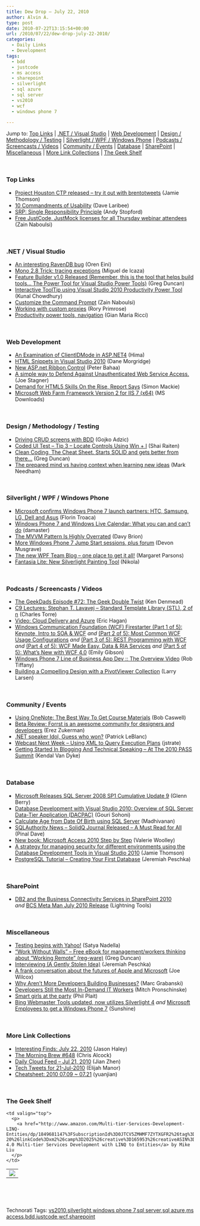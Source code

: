 ```yaml
---
title: Dew Drop – July 22, 2010
author: Alvin A.
type: post
date: 2010-07-22T13:15:54+00:00
url: /2010/07/22/dew-drop-july-22-2010/
categories:
  - Daily Links
  - Development
tags:
  - bdd
  - justcode
  - ms access
  - sharepoint
  - silverlight
  - sql azure
  - sql server
  - vs2010
  - wcf
  - windows phone 7

---
```

Jump to: [Top Links][1] | [.NET / Visual Studio][2] | [Web Development][3] | [Design / Methodology / Testing][4] | [Silverlight / WPF / Windows Phone][5] | [Podcasts / Screencasts / Videos][6] | [Community / Events][7] | [Database][8] | [SharePoint][9] | [Miscellaneous][10] | [More Link Collections][11] | [The Geek Shelf][12] 

&#160;

### <a name="top"></a>Top Links

  * [Project Houston CTP released &#8211; try it out with brentotweets][13] (Jamie Thomson)
  * [10 Commandments of Usability][14] (Dave Laribee)
  * [SRP: Single Responsibility Principle][15] (Andy Stopford)
  * [Free JustCode, JustMock licenses for all Thursday webinar attendees][16] (Zain Naboulsi)

&#160;

### <a name="dotnet"></a>.NET / Visual Studio

  * [An interesting RavenDB bug][17] (Oren Eini)
  * [Mono 2.8 Trick: tracing exceptions][18] (Miguel de Icaza)
  * [Feature Builder v1.0 Released (Remember, this is the tool that helps build tools… The Power Tool for Visual Studio Power Tools)][19] (Greg Duncan)
  * [Interactive ToolTip using Visual Studio 2010 Productivity Power Tool][20] (Kunal Chowdhury)
  * [Customize the Command Prompt][21] (Zain Naboulsi)
  * [Working with custom proxies][22] (Rory Primrose)
  * [Productivity power tools, navigation][23] (Gian Maria Ricci)

&#160;

### <a name="web"></a>Web Development

  * [An Examination of ClientIDMode in ASP.NET4][24] (Hima)
  * [HTML Snippets in Visual Studio 2010][25] (Dane Morgridge)
  * [New ASP.net Ribbon Control][26] (Peter Bahaa)
  * [A simple way to Defend Against Unauthenticated Web Service Access.][27] (Joe Stagner)
  * [Demand for HTML5 Skills On the Rise, Report Says][28] (Simon Mackie)
  * [Microsoft Web Farm Framework Version 2 for IIS 7 (x64)][29] (MS Downloads)

&#160;

### <a name="design"></a>Design / Methodology / Testing

  * [Driving CRUD screens with BDD][30] (Gojko Adzic)
  * [Coded UI Test – Tip 3 – Locate Controls Using Win + I][31] (Shai Raiten)
  * [Clean Coding, The Cheat Sheet. Starts SOLID and gets better from there…][32] (Greg Duncan)
  * [The prepared mind vs having context when learning new ideas][33] (Mark Needham)

&#160;

### <a name="silverlight"></a>Silverlight / WPF / Windows Phone

  * [Microsoft confirms Windows Phone 7 launch partners: HTC, Samsung, LG, Dell and Asus][34] (Florin Troaca)
  * [Windows Phone 7 and Windows Live Calendar: What you can and can’t do][35] (damaster)
  * [The MVVM Pattern Is Highly Overrated][36] (Davy Brion)
  * [More Windows Phone 7 Jump Start sessions, plus forum][37] (Devon Musgrave)
  * [The new WPF Team Blog &#8211; one place to get it all!][38] (Margaret Parsons)
  * [Fantasia Lite: New Silverlight Painting Tool][39] (Nikola)

&#160;

### <a name="podcasts"></a>Podcasts / Screencasts / Videos

  * [The GeekDads Episode #72: The Geek Double Twist][40] (Ken Denmead)
  * [C9 Lectures: Stephan T. Lavavej &#8211; Standard Template Library (STL), 2 of n][41] (Charles Torre)
  * [Video: Cloud Delivery and Azure][42] (Eric Hagan)
  * [Windows Communication Foundation (WCF) Firestarter (Part 1 of 5): Keynote, Intro to SOA & WCF][43] _and_&#160;[(Part 2 of 5): Most Common WCF Usage Configurations][44] _and_&#160;[(Part 3 of 5): REST Programming with WCF][45] _and_&#160;[(Part 4 of 5): WCF Made Easy, Data & RIA Services][46] _and_&#160;[(Part 5 of 5): What&#8217;s New with WCF 4.0][47] (Emily Gibson)
  * [Windows Phone 7 Line of Business App Dev :: The Overview Video][48] (Rob Tiffany)
  * [Building a Compelling Design with a PivotViewer Collection][49] (Larry Larsen)

&#160;

### <a name="events"></a>Community / Events

  * [Using OneNote: The Best Way To Get Course Materials][50] (Bob Caswell)
  * [Beta Review: Forrst is an awesome community for designers and developers][51] (Erez Zukerman)
  * [.NET speaker Idol, Guess who won?][52] (Patrick LeBlanc)
  * [Webcast Next Week – Using XML to Query Execution Plans][53] (jstrate)
  * [Getting Started In Blogging And Technical Speaking &#8211; At The 2010 PASS Summit][54] (Kendal Van Dyke)

&#160;

### <a name="db"></a>Database

  * [Microsoft Releases SQL Server 2008 SP1 Cumulative Update 9][55] (Glenn Berry)
  * [Database Development with Visual Studio 2010: Overview of SQL Server Data-Tier Application (DACPAC)][56] (Gouri Sohoni)
  * [Calculate Age from Date Of Birth using SQL Server][57] (Madhivanan)
  * [SQLAuthority News – SolidQ Journal Released – A Must Read for All][58] (Pinal Dave)
  * [New book: Microsoft Access 2010 Step by Step][59] (Valerie Woolley)
  * [A strategy for managing security for different environments using the Database Development Tools in Visual Studio 2010][60] (Jamie Thomson)
  * [PostgreSQL Tutorial – Creating Your First Database][61] (Jeremiah Peschka)

&#160;

### <a name="sp"></a>SharePoint

  * [DB2 and the Business Connectivity Services in SharePoint 2010][62] _and_&#160;[BCS Meta Man July 2010 Release][63] (Lightning Tools)

&#160;

### <a name="misc"></a>Miscellaneous

  * [Testing begins with Yahoo!][64] (Satya Nadella)
  * [“Work Without Walls” – Free eBook for management/workers thinking about “Working Remote” (reg-ware)][65] (Greg Duncan)
  * [Interviewing (A Gently Stolen Idea)][66] (Jeremiah Peschka)
  * [A frank conversation about the futures of Apple and Microsoft][67] (Joe Wilcox)
  * [Why Aren&#8217;t More Developers Building Businesses?][68] (Marc Grabanski)
  * [Developers Still the Most In-Demand IT Workers][69] (Mitch Pronschinske)
  * [Smart girls at the party][70] (Phil Plait)
  * [Bing Webmaster Tools updated, now utilizes Silverlight 4][71] _and_&#160;[Microsoft Employees to get a Windows Phone 7][72] (Sunshine)

&#160;

### <a name="links"></a>More Link Collections

  * [Interesting Finds: July 22, 2010][73] (Jason Haley)
  * [The Morning Brew #648][74] (Chris Alcock)
  * [Daily Cloud Feed &#8211; Jul 21, 2010][75] (Jian Zhen)
  * [Tech Tweets for 21-Jul-2010][76] (Elijah Manor)
  * [Cheatsheet: 2010 07.09 ~ 07.21][77] (yuanjian)

&#160;

### <a name="shelf"></a>The Geek Shelf

<table border="0" cellspacing="0" cellpadding="0">
  <tr>
    <td>
      <img data-recalc-dims="1" decoding="async" src="https://i0.wp.com/ecx.images-amazon.com/images/I/517rrXbwCdL._SL160_.jpg?w=660" />
    </td>
    
    <td valign="top">
      <p>
        <a href="http://www.amazon.com/Multi-tier-Services-Development-LINQ-Entities/dp/1849681147%3FSubscriptionId%3D0JTCV5ZMHMF7ZYTXGFR2%26tag%3Dbrdicr-20%26linkCode%3Dxm2%26camp%3D2025%26creative%3D165953%26creativeASIN%3D1849681147">WCF 4.0 Multi-tier Services Development with LINQ to Entities</a> by Mike Liu
      </p>
    </td>
  </tr>
</table>



&#160;

<div style="padding-bottom: 0px; margin: 0px; padding-left: 0px; padding-right: 0px; display: inline; float: none; padding-top: 0px" id="scid:C16BAC14-9A3D-4c50-9394-FBFEF7A93539:c095e939-4f6b-4993-a79b-3815033ef0bb" class="wlWriterEditableSmartContent">
  <!--dotnetkickit-->
</div>



&#160;

<div style="padding-bottom: 0px; margin: 0px; padding-left: 0px; padding-right: 0px; display: inline; float: none; padding-top: 0px" id="scid:0767317B-992E-4b12-91E0-4F059A8CECA8:175d9396-ef6a-4f20-80b1-9b0f4f172a50" class="wlWriterEditableSmartContent">
  Technorati Tags: <a href="http://technorati.com/tags/vs2010" rel="tag">vs2010</a>,<a href="http://technorati.com/tags/silverlight" rel="tag">silverlight</a>,<a href="http://technorati.com/tags/windows+phone+7" rel="tag">windows phone 7</a>,<a href="http://technorati.com/tags/sql+server" rel="tag">sql server</a>,<a href="http://technorati.com/tags/sql+azure" rel="tag">sql azure</a>,<a href="http://technorati.com/tags/ms+access" rel="tag">ms access</a>,<a href="http://technorati.com/tags/bdd" rel="tag">bdd</a>,<a href="http://technorati.com/tags/justcode" rel="tag">justcode</a>,<a href="http://technorati.com/tags/wcf" rel="tag">wcf</a>,<a href="http://technorati.com/tags/sharepoint" rel="tag">sharepoint</a>
</div>

 [1]: https://morningdew-bpc6g3a0fgaxdxcu.eastus2-01.azurewebsites.net/#top
 [2]: https://morningdew-bpc6g3a0fgaxdxcu.eastus2-01.azurewebsites.net/#dotnet
 [3]: https://morningdew-bpc6g3a0fgaxdxcu.eastus2-01.azurewebsites.net/#web
 [4]: https://morningdew-bpc6g3a0fgaxdxcu.eastus2-01.azurewebsites.net/#design
 [5]: https://morningdew-bpc6g3a0fgaxdxcu.eastus2-01.azurewebsites.net/#silverlight
 [6]: https://morningdew-bpc6g3a0fgaxdxcu.eastus2-01.azurewebsites.net/#podcasts
 [7]: https://morningdew-bpc6g3a0fgaxdxcu.eastus2-01.azurewebsites.net/#events
 [8]: https://morningdew-bpc6g3a0fgaxdxcu.eastus2-01.azurewebsites.net/#db
 [9]: https://morningdew-bpc6g3a0fgaxdxcu.eastus2-01.azurewebsites.net/#sp
 [10]: https://morningdew-bpc6g3a0fgaxdxcu.eastus2-01.azurewebsites.net/#misc
 [11]: https://morningdew-bpc6g3a0fgaxdxcu.eastus2-01.azurewebsites.net/#links
 [12]: https://morningdew-bpc6g3a0fgaxdxcu.eastus2-01.azurewebsites.net/#shelf
 [13]: http://feedproxy.google.com/~r/jamiet/~3/zr27rUWac88/project-houston-ctp-released-try-it-out-with-brentotweets.aspx
 [14]: http://feedproxy.google.com/~r/thebeelog/~3/k_pyaplO6Gs/10-commandments-of-usability
 [15]: http://weblogs.asp.net/astopford/archive/2010/07/22/srp-single-responsibility-principle.aspx
 [16]: http://feedproxy.google.com/~r/zainnab/~3/wW4tvzZ_Dyo/free-justcode-justmock-licenses-for-all-thursday-webinar-attendees.aspx
 [17]: http://feedproxy.google.com/~r/AyendeRahien/~3/LiQKIWQ4h1o/an-interesting-ravendb-bug.aspx
 [18]: http://tirania.org/blog/archive/2010/Jul-21-1.html
 [19]: http://coolthingoftheday.blogspot.com/2010/07/feature-builder-v10-released-remember.html
 [20]: http://feedproxy.google.com/~r/kunal2383/~3/odnOExahP40/interactive-tooltip-using-visual-studio.html
 [21]: http://feedproxy.google.com/~r/zainnab/~3/TNeFy5WgI-A/customize-the-command-prompt-vstiptool0058.aspx
 [22]: http://feedproxy.google.com/~r/RoryPrimrose/~3/HDf_H4Ac-x8/post.aspx
 [23]: http://feedproxy.google.com/~r/AlkampferEng/~3/TS5m-Fd3PX8/
 [24]: http://beyondrelational.com/blogs/hima/archive/2010/07/21/an-examination-of-clientidmode-in-asp-net4.aspx
 [25]: http://feeds.dzone.com/~r/zones/dotnet/~3/Df2lXq7CsIo/html-snippets-visual-studio
 [26]: http://feedproxy.google.com/~r/PeterBahaa/~3/qgna4lfBsKM/New-ASPnet-Ribbon-Control.aspx
 [27]: http://misfitgeek.com/blog/aspnet/a-simple-way-to-defend-against-unauthenticated-web-service-access/
 [28]: http://feedproxy.google.com/~r/Webworkerdaily/~3/DoVdAFAyRCw/
 [29]: http://feedproxy.google.com/~r/MicrosoftDownloadCenter/~3/42hvm-rhHE0/details.aspx
 [30]: http://gojko.net/2010/07/22/driving-crud-screens-with-bdd/
 [31]: http://feedproxy.google.com/~r/ShaiRaiten/~3/mJBmFbuz9M0/coded-ui-test-tip-3-locate-controls-using-win-i.aspx
 [32]: http://coolthingoftheday.blogspot.com/2010/07/clean-coding-cheat-sheet-starts-solid.html
 [33]: http://feedproxy.google.com/~r/MarkNeedham/~3/yxxJmIaDrC8/
 [34]: http://www.unwiredview.com/2010/07/21/microsoft-confirms-windows-phone-7-launch-partners-htc-samsung-lg-dell-and-asus/
 [35]: http://feedproxy.google.com/~r/liveside/~3/KwO2pwtobqs/windows-phone-7-and-windows-live-calendar-what-you-can-and-can-t-do.aspx
 [36]: http://feedproxy.google.com/~r/davybrion/~3/LNZqmGrxXYo/
 [37]: http://blogs.msdn.com/b/microsoft_press/archive/2010/07/21/more-windows-phone-7-jump-start-sessions-plus-forum.aspx
 [38]: http://blogs.msdn.com/b/wpfsdk/archive/2010/07/21/the-new-wpf-team-blog-one-place-to-get-it-all.aspx
 [39]: http://nokola.com/blog/post/2010/07/22/Fantasia-Lite-New-Silverlight-Painting-Tool.aspx
 [40]: http://feeds.wired.com/~r/wiredgeekdad/~3/4w_ERv38Wdc/
 [41]: http://channel9.msdn.com/shows/Going+Deep/C9-Lectures-Stephan-T-Lavavej-Standard-Template-Library-STL-2-of-n/
 [42]: http://feeds.dzone.com/~r/zones/dotnet/~3/1SqWaRkNl4s/video-cloud-delivery-and-azure
 [43]: http://channel9.msdn.com/posts/egibson/Windows-Communication-Foundation-WCF-Firestarter-Part-1-of-5-Keynote-Intro-to-SOA--WCF/
 [44]: http://channel9.msdn.com/posts/egibson/Windows-Communication-Foundation-WCF-Firestarter-Part-2-of-5-Most-Common-WCF-Usage-Configurations/
 [45]: http://channel9.msdn.com/posts/egibson/Windows-Communication-Foundation-WCF-Firestarter-Part-3-of-5-REST-Programming-with-WCF/
 [46]: http://channel9.msdn.com/posts/egibson/Windows-Communication-Foundation-WCF-Firestarter-Part-4-of-5-WCF-Made-Easy-Data--RIA-Services/
 [47]: http://channel9.msdn.com/posts/egibson/Windows-Communication-Foundation-WCF-Firestarter-Part-5-of-5-Whats-New-with-WCF-40/
 [48]: http://robtiffany.com/windows-phone-7-developer-tools/windows-phone-7-line-of-business-app-dev-the-overview-video
 [49]: http://channel9.msdn.com/posts/LarryLarsen/Building-a-Compelling-Design-with-a-PivotViewer-Collection/
 [50]: http://borntolearn.mslearn.net/wp7/b/weblog/archive/2010/07/21/onenote-course-materials-how-to.aspx
 [51]: http://www.pheedcontent.com/click.phdo?i=39d2fd46ac728f7489ec8374ecb43580
 [52]: http://www.sqlservercentral.com/blogs/sqldownsouth/archive/2010/07/22/.net-speaker-idol_2C00_-guess-who-won_3F00_.aspx
 [53]: http://feedproxy.google.com/~r/sqlserverpedia/~3/9I-1KyFTORg/
 [54]: http://www.sqlservercentral.com/blogs/kendalvandyke/archive/2010/07/21/getting-started-in-blogging-and-technical-speaking-_2D00_-at-the-2010-pass-summit.aspx
 [55]: http://www.sqlservercentral.com/blogs/glennberry/archive/2010/07/21/microsoft-releases-sql-server-2008-sp1-cumulative-update-9.aspx
 [56]: http://feedproxy.google.com/~r/netCurryRecentArticles/~3/60P6OpsZDrY/ShowArticle.aspx
 [57]: http://feedproxy.google.com/~r/sqlservercurry/blog/~3/PefxIrqm1Is/calculate-age-from-date-of-birth-using.html
 [58]: http://blog.sqlauthority.com/2010/07/22/sqlauthority-news-solidq-journal-released-a-must-read-for-all/
 [59]: http://blogs.msdn.com/b/microsoft_press/archive/2010/07/21/new-book-microsoft-access-2010-step-by-step.aspx
 [60]: http://feedproxy.google.com/~r/jamiet/~3/EA0Ju3enk_0/a-strategy-for-managing-security-for-different-environments-using-the-database-development-tools-in-visual-studio-2010.aspx
 [61]: http://feedproxy.google.com/~r/facility9/~3/GZLVtj42quY/postgresql-tutorial-creating-your-first-database
 [62]: http://lightningtools.com/blog/archive/2010/07/21/db2-and-the-business-connectivity-services-in-sharepoint-2010.aspx
 [63]: http://lightningtools.com/blog/archive/2010/07/21/bcs-meta-man-july-2010-release.aspx
 [64]: http://www.bing.com/community/blogs/search/archive/2010/07/21/testing-begins-with-yahoo.aspx
 [65]: http://coolthingoftheday.blogspot.com/2010/07/work-without-walls-free-ebook-for.html
 [66]: http://feedproxy.google.com/~r/facility9/~3/d7zQgt1nNH4/interviewing-a-gently-stolen-idea
 [67]: http://feeds.betanews.com/~r/bn/~3/dkH6eDD_Zuw/1279741834
 [68]: http://feedproxy.google.com/~r/allTrades/~3/x0pd2J6f_7E/developers-building-businesses
 [69]: http://feeds.dzone.com/~r/zones/dotnet/~3/coJENAdjQQ0/developers-still-most-demand
 [70]: http://feedproxy.google.com/~r/BadAstronomyBlog/~3/ZbJRGrOfg34/
 [71]: http://feedproxy.google.com/~r/liveside/~3/7DWjsjck324/bing-webmaster-tools-updated-now-utilizes-silverlight-4.aspx
 [72]: http://feedproxy.google.com/~r/liveside/~3/qyNFkylefFE/microsoft-employees-to-get-a-windows-phone-7.aspx
 [73]: http://jasonhaley.com/blog/post.aspx?id=50de01d6-cd8c-45f4-abfb-74cdaebda6f2
 [74]: http://feedproxy.google.com/~r/ReflectivePerspective/~3/IHbRK38bEww/
 [75]: http://feedproxy.google.com/~r/onsaas/~3/sp6CGoQn-g8/
 [76]: http://elijahmanor.com/webdevdotnet/post.aspx?id=8154090c-faf3-427a-b031-566ab0f09d72
 [77]: http://weblogs.asp.net/yuanjian/archive/2010/07/21/cheatsheet-2010-07-09-07-21.aspx